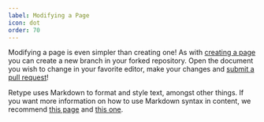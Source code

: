 ```yaml
---
label: Modifying a Page
icon: dot
order: 70
---
```


Modifying a page is even simpler than creating one! As with [creating a page](/contributing/adding-a-page/) you can create a new branch in your forked repository. Open the document you wish to change in your favorite editor, make your changes and [submit a pull request](https://docs.github.com/en/pull-requests/collaborating-with-pull-requests/proposing-changes-to-your-work-with-pull-requests/creating-a-pull-request)!

Retype uses Markdown to format and style text, amongst other things. If you want more information on how to use Markdown syntax in content, we recommend [this page](https://retype.com/guides/formatting/) and [this one](https://daringfireball.net/projects/markdown/basics).
